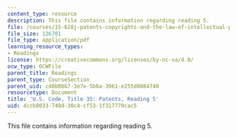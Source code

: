 ```yaml
---
content_type: resource
description: This file contains information regarding reading 5.
file: /courses/15-628j-patents-copyrights-and-the-law-of-intellectual-property-spring-2013/4ccb8033740d30c4cf531f317770cac5_MIT15_628JS13_read05.pdf
file_size: 126701
file_type: application/pdf
learning_resource_types:
- Readings
license: https://creativecommons.org/licenses/by-nc-sa/4.0/
ocw_type: OCWFile
parent_title: Readings
parent_type: CourseSection
parent_uid: c40b08b7-3e7e-5b6a-3961-e255d8084748
resourcetype: Document
title: 'U.S. Code, Title 35: Patents, Reading 5'
uid: 4ccb8033-740d-30c4-cf53-1f317770cac5
---
```

This file contains information regarding reading 5.